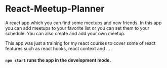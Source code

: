 # React-Meetup-Planner

A react app which you can find some meetups and new friends.
In this app you can add meetups to your favorite list or you can set them to your schedule.
You can also create and add your own meetup.

This app was just a training for my react courses to cover some of react features such as react hooks, react context and ... .

#### `npm start` runs the app in the development mode.
